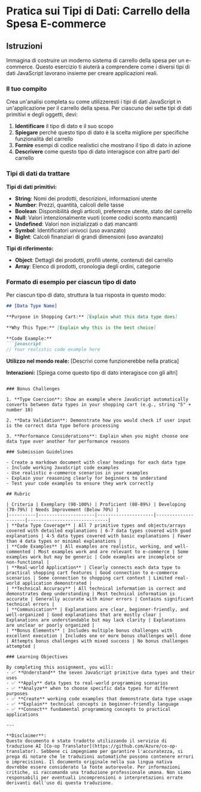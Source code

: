 <!--
CO_OP_TRANSLATOR_METADATA:
{
  "original_hash": "6fd645e97c48cd5eb5a3d290815ec8b5",
  "translation_date": "2025-10-22T23:19:34+00:00",
  "source_file": "2-js-basics/1-data-types/assignment.md",
  "language_code": "it"
}
-->
# Pratica sui Tipi di Dati: Carrello della Spesa E-commerce

## Istruzioni

Immagina di costruire un moderno sistema di carrello della spesa per un e-commerce. Questo esercizio ti aiuterà a comprendere come i diversi tipi di dati JavaScript lavorano insieme per creare applicazioni reali.

### Il tuo compito

Crea un'analisi completa su come utilizzeresti i tipi di dati JavaScript in un'applicazione per il carrello della spesa. Per ciascuno dei sette tipi di dati primitivi e degli oggetti, devi:

1. **Identificare** il tipo di dato e il suo scopo
2. **Spiegare** perché questo tipo di dato è la scelta migliore per specifiche funzionalità del carrello
3. **Fornire** esempi di codice realistici che mostrano il tipo di dato in azione
4. **Descrivere** come questo tipo di dato interagisce con altre parti del carrello

### Tipi di dati da trattare

**Tipi di dati primitivi:**
- **String**: Nomi dei prodotti, descrizioni, informazioni utente
- **Number**: Prezzi, quantità, calcoli delle tasse
- **Boolean**: Disponibilità degli articoli, preferenze utente, stato del carrello
- **Null**: Valori intenzionalmente vuoti (come codici sconto mancanti)
- **Undefined**: Valori non inizializzati o dati mancanti
- **Symbol**: Identificatori univoci (uso avanzato)
- **BigInt**: Calcoli finanziari di grandi dimensioni (uso avanzato)

**Tipi di riferimento:**
- **Object**: Dettagli dei prodotti, profili utente, contenuti del carrello
- **Array**: Elenco di prodotti, cronologia degli ordini, categorie

### Formato di esempio per ciascun tipo di dato

Per ciascun tipo di dato, struttura la tua risposta in questo modo:

```markdown
## [Data Type Name]

**Purpose in Shopping Cart:** [Explain what this data type does]

**Why This Type:** [Explain why this is the best choice]

**Code Example:**
```javascript
// Your realistic code example here
```

**Utilizzo nel mondo reale:** [Descrivi come funzionerebbe nella pratica]

**Interazioni:** [Spiega come questo tipo di dato interagisce con gli altri]
```

### Bonus Challenges

1. **Type Coercion**: Show an example where JavaScript automatically converts between data types in your shopping cart (e.g., string "5" + number 10)

2. **Data Validation**: Demonstrate how you would check if user input is the correct data type before processing

3. **Performance Considerations**: Explain when you might choose one data type over another for performance reasons

### Submission Guidelines

- Create a markdown document with clear headings for each data type
- Include working JavaScript code examples
- Use realistic e-commerce scenarios in your examples
- Explain your reasoning clearly for beginners to understand
- Test your code examples to ensure they work correctly

## Rubric

| Criteria | Exemplary (90-100%) | Proficient (80-89%) | Developing (70-79%) | Needs Improvement (Below 70%) |
|----------|---------------------|---------------------|---------------------|------------------------------|
| **Data Type Coverage** | All 7 primitive types and objects/arrays covered with detailed explanations | 6-7 data types covered with good explanations | 4-5 data types covered with basic explanations | Fewer than 4 data types or minimal explanations |
| **Code Examples** | All examples are realistic, working, and well-commented | Most examples work and are relevant to e-commerce | Some examples work but may be generic | Code examples are incomplete or non-functional |
| **Real-world Application** | Clearly connects each data type to practical shopping cart features | Good connection to e-commerce scenarios | Some connection to shopping cart context | Limited real-world application demonstrated |
| **Technical Accuracy** | All technical information is correct and demonstrates deep understanding | Most technical information is accurate | Generally accurate with minor errors | Contains significant technical errors |
| **Communication** | Explanations are clear, beginner-friendly, and well-organized | Good explanations that are mostly clear | Explanations are understandable but may lack clarity | Explanations are unclear or poorly organized |
| **Bonus Elements** | Includes multiple bonus challenges with excellent execution | Includes one or more bonus challenges well done | Attempts bonus challenges with mixed success | No bonus challenges attempted |

### Learning Objectives

By completing this assignment, you will:
- ✅ **Understand** the seven JavaScript primitive data types and their uses
- ✅ **Apply** data types to real-world programming scenarios
- ✅ **Analyze** when to choose specific data types for different purposes
- ✅ **Create** working code examples that demonstrate data type usage
- ✅ **Explain** technical concepts in beginner-friendly language
- ✅ **Connect** fundamental programming concepts to practical applications

---

**Disclaimer**:  
Questo documento è stato tradotto utilizzando il servizio di traduzione AI [Co-op Translator](https://github.com/Azure/co-op-translator). Sebbene ci impegniamo per garantire l'accuratezza, si prega di notare che le traduzioni automatiche possono contenere errori o imprecisioni. Il documento originale nella sua lingua nativa dovrebbe essere considerato la fonte autorevole. Per informazioni critiche, si raccomanda una traduzione professionale umana. Non siamo responsabili per eventuali incomprensioni o interpretazioni errate derivanti dall'uso di questa traduzione.